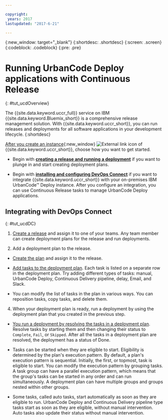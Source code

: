 ```yaml
---

copyright:
 years: 2017
lastupdated: "2017-6-21"

---
```


{:new_window: target="_blank"}
{:shortdesc: .shortdesc}
{:screen: .screen}
{:codeblock: .codeblock}
{:pre: .pre}


# Running UrbanCode Deploy applications with Continuous Release

{: #tut_ucdOverview}

The {{site.data.keyword.uccr_full}} service on IBM {{site.data.keyword.Bluemix_short}} is a comprehensive release management solution. With {{site.data.keyword.uccr_short}}, you can run releases and deployments for all software applications in your development lifecycle.
{:shortdesc}

[After you create an instance](https://console.ng.bluemix.net/catalog/services/continuous-release/){:new_window} ![External link icon](../../icons/launch-glyph.svg "External link icon") of {{site.data.keyword.uccr_short}}, choose how you want to get started.

* Begin with **[creating a release and running a deployment](#gs_create_plan)** if you want to plunge in and start creating deployment plans.

* Begin with **[installing and configuring DevOps Connect](#gs_install_dc)** if you want to integrate {{site.data.keyword.uccr_short}} with your on-premises IBM UrbanCode&trade; Deploy instance. After you configure an integration, you can use Continuous Release tasks to manage UrbanCode Deploy applications.


## Integrating with DevOps Connect
{: #tut_ucdDC}

1. [Create a release](/docs/services/UCCR/UCCR_releases.html##releases_create) and assign it to one of your teams. Any team member can create deployment plans for the release and run deployments.

1. Add a deployment plan to the release.

  * [Create the plan](/docs/services/UCCR/UCCR_releases.html#releases_planAdd) and assign it to the release. 

  * [Add tasks to the deployment plan](/docs/services/UCCR/UCCR_tasks.html#tasks_create). Each task is listed on a separate row in the deployment plan. Try adding different types of tasks: manual, UrbanCode Deploy, Continuous Delivery pipeline, delay, Email, and Slack.

  * You can modify the list of tasks in the plan in various ways. You can reposition tasks, copy tasks, and delete them. 

4. When your deployment plan is ready, run a deployment by using the deployment plan that you created in the previous step.

  * [You run a deployment by resolving the tasks in a deployment plan](/docs/services/UCCR/UCCR_deployRun.html). Resolve tasks by starting them and then changing their status to `Complete`, `Fail`, or `Skipped`. After all the tasks in a deployment plan are resolved, the deployment has a status of Done.

  * Tasks can be started when they are eligible to start. Eligibility is determined by the plan's execution pattern. By default, a plan's execution pattern is sequential. Initially, the first, or topmost, task is eligible to start. You can modify the execution pattern by grouping tasks. A task group can have a parallel execution pattern, which means that the group's tasks can be started in any order and can run simultaneously. A deployment plan can have multiple groups and groups nested within other groups.

  * Some tasks, called auto tasks, start automatically as soon as they are eligible to run. UrbanCode Deploy and Continuous Delivery pipeline type tasks start as soon as they are eligible, without manual intervention. Auto tasks also update their status without manual intervention.  


